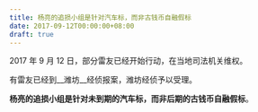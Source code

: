 ```yaml
---
title: 杨亮的追损小组是针对汽车标，而非古钱币自融假标
date: 2017-09-12T00:00:00+08:00
draft: true
---
```


2017 年 9 月 12 日，部分雷友已经开始行动，在当地司法机关维权。

有雷友已经到__潍坊__经侦报案，潍坊经侦予以受理。

__杨亮的追损小组是针对未到期的汽车标，而非后期的古钱币自融假标__。